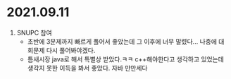 # 2021.09.11

1. SNUPC 참여
   - 초반에 3문제까지 빠르게 풀어서 좋았는데 그 이후에 너무 말렸다... 나중에 대회문제 다시 풀어봐야겠다.
   - 틈새시장 java로 해서 특별상 받았다.ㅋㅋ c++해야한다고 생각하고 있었는데 생각지 못한 이득을 봐서 좋았다. 자바 만만세다
